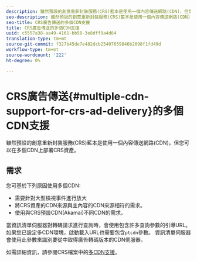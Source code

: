 ```yaml
---
description: 雖然預設的創意重新封裝服務(CRS)藍本是使用一個內容傳送網路(CDN)，但您可以在多個CDN上部署CRS資產。
seo-description: 雖然預設的創意重新封裝服務(CRS)藍本是使用一個內容傳送網路(CDN)，但您可以在多個CDN上部署CRS資產。
seo-title: CRS廣告傳送的多個CDN支援
title: CRS廣告傳送的多個CDN支援
uuid: c5557a38-aa49-4161-bb58-3e8dff9a4d64
translation-type: tm+mt
source-git-commit: f327b45de7e482dcb25407659846b2098f1fd49d
workflow-type: tm+mt
source-wordcount: '222'
ht-degree: 0%

---
```



# CRS廣告傳送{#multiple-cdn-support-for-crs-ad-delivery}的多個CDN支援

雖然預設的創意重新封裝服務(CRS)藍本是使用一個內容傳送網路(CDN)，但您可以在多個CDN上部署CRS資產。

## 需求

您可基於下列原因使用多個CDN:

* 需要針對大型檢視事件進行放大
* 將CRS資產的CDN來源與主內容的CDN來源相符的需求。
* 使用與CRS預設CDN(Akamai)不同CDN的需求。

當資訊清單伺服器對轉碼請求進行查詢時，會使用包含許多查詢參數的引導URL。 如果您已設定多CDN環境，啟動載入URL也需要包含`ptcdn`參數。 資訊清單伺服器會使用此參數來識別要從中取得廣告轉碼版本的CDN伺服器。

如需詳細資訊，請參閱CRS檔案中的[多CDN支援](../../creative-repackaging-service/multi-cdn-supportt.md)。
